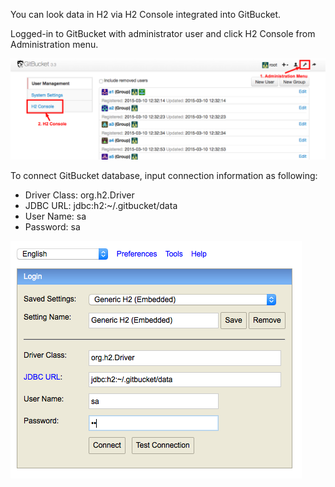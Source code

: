 You can look data in H2 via H2 Console integrated into GitBucket.

Logged-in to GitBucket with administrator user and click H2 Console from Administration menu.

![Administration Menu](admin_menu.png)

To connect GitBucket database, input connection information as following:

- Driver Class: org.h2.Driver
- JDBC URL: jdbc:h2:~/.gitbucket/data
- User Name: sa
- Password: sa

![H2 Console](h2console.png)